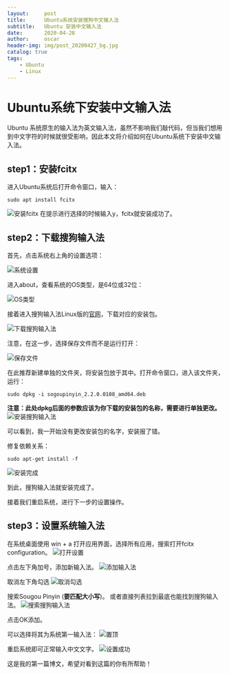 ```yaml
---
layout:     post
title:      Ubuntu系统安装搜狗中文输入法
subtitle:   Ubuntu 安装中文输入法
date:       2020-04-28
author:     oscar
header-img: img/post_20200427_bg.jpg
catalog: true
tags:
    - Ubuntu
    - Linux
---
```


# Ubuntu系统下安装中文输入法
Ubuntu 系统原生的输入法为英文输入法，虽然不影响我们敲代码，但当我们想用到中文字符的时候就很受影响，因此本文将介绍如何在Ubuntu系统下安装中文输入法。

## **step1：安装fcitx**
进入Ubuntu系统后打开命令窗口，输入：

    sudo apt install fcitx

![安装fcitx](https://i.loli.net/2020/04/28/sEUk1cozDAHy9ST.jpg)
在提示进行选择的时候输入y，fcitx就安装成功了。
## **step2：下载搜狗输入法**
首先，点击系统右上角的设置选项：

![系统设置](https://i.loli.net/2020/04/28/KABSjUIYVw1fhOz.jpg)

进入about，查看系统的OS类型，是64位或32位：

![OS类型](https://i.loli.net/2020/04/28/VmFWpqrivZNMtYX.jpg)


接着进入搜狗输入法Linux版的[官网](https://pinyin.sogou.com/linux/?r=pinyin)，下载对应的安装包。

![下载搜狗输入法](https://i.loli.net/2020/04/28/Vrow3GMRuSIUNOH.jpg)


注意，在这一步，选择保存文件而不是运行打开：

![保存文件](https://i.loli.net/2020/04/28/hzQwOF5HXgM8LBR.jpg)

在此推荐新建单独的文件夹，将安装包放于其中。打开命令窗口，进入该文件夹，运行：

    sudo dpkg -i sogoupinyin_2.2.0.0108_amd64.deb
    
   
**注意：此处dpkg后面的参数应该为你下载的安装包的名称，需要进行单独更改。**
![安装搜狗输入法](https://i.loli.net/2020/04/28/gIz8MiNH6W5vnZJ.jpg)

可以看到，我一开始没有更改安装包的名字，安装报了错。

修复依赖关系：

    sudo apt-get install -f

![安装完成](https://i.loli.net/2020/04/28/4xOR986MgXHEvjV.jpg)

到此，搜狗输入法就安装完成了。

接着我们重启系统，进行下一步的设置操作。

## **step3：设置系统输入法**

在系统桌面使用 win + a 打开应用界面，选择所有应用，搜索打开fcitx configuration。
![打开设置](https://i.loli.net/2020/04/28/V6DNjZ9EH3AeJqC.jpg)

点击左下角加号，添加新输入法。
![添加输入法](https://i.loli.net/2020/04/28/sqc26d3iHnGCVB7.jpg)

取消左下角勾选
![取消勾选](https://i.loli.net/2020/04/28/rHC6sOBuZSD2teA.jpg)

搜索Sougou Pinyin (**要匹配大小写**)。
或者直接列表拉到最底也能找到搜狗输入法。
![搜索搜狗输入法](https://i.loli.net/2020/04/28/JV6uDtUNHhcgFWQ.jpg)

点击OK添加。

可以选择将其为系统第一输入法：
![置顶](https://i.loli.net/2020/04/28/HXRVDkfOUn9AvB4.jpg)

重启系统即可正常输入中文文字。
![设置成功](https://i.loli.net/2020/04/28/jZ3JYwUvnlLtD6q.jpg)



这是我的第一篇博文，希望对看到这篇的你有所帮助！
